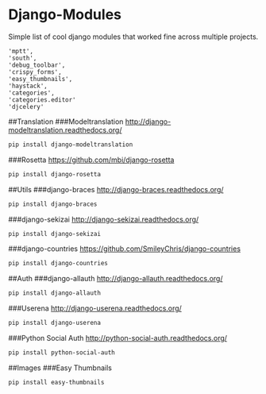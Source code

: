 Django-Modules
==============

Simple list of cool django modules that worked fine across multiple projects.

```
'mptt',
'south',
'debug_toolbar',
'crispy_forms',
'easy_thumbnails',
'haystack',
'categories',
'categories.editor'
'djcelery'
```

##Translation
###Modeltranslation
http://django-modeltranslation.readthedocs.org/
```sh
pip install django-modeltranslation
```
###Rosetta
https://github.com/mbi/django-rosetta
```sh
pip install django-rosetta
```
##Utils
###django-braces
http://django-braces.readthedocs.org/
```sh
pip install django-braces
```
###django-sekizai
http://django-sekizai.readthedocs.org/
```sh
pip install django-sekizai
```
###django-countries
https://github.com/SmileyChris/django-countries
```sh
pip install django-countries
```

##Auth
###django-allauth
http://django-allauth.readthedocs.org/
```sh
pip install django-allauth
```

###Userena
http://django-userena.readthedocs.org/
```sh
pip install django-userena
```

###Python Social Auth
http://python-social-auth.readthedocs.org/
```sh
pip install python-social-auth
```

##Images
###Easy Thumbnails
```sh
pip install easy-thumbnails
```
